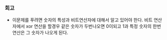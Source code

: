 ### 회고
- 이문제를 푸려면 숫자의 특성과 비트연산자에 대해서 알고 있어야 한다. 비트 연산자에서 xor 연산을 할경우 같은 숫자가 두번나오면 0이되고 1과 특정 숫자의 한번 연산은 그 숫자가 나오게 된다.